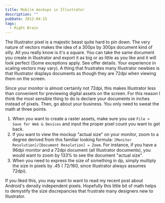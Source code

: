 ```yaml
---
title: Mobile mockups in Illustrator
description: ""
pubDate: 2012-04-15
tags:
  - Right Brain
---
```


The Illustrator pixel is a majestic beast quite hard to pin down. The very nature of vectors makes the idea of a 300px by 300px document kind of silly. All you really know is it's a square. You can take the same document you create in Illustrator and export it as big or as little as you like and it will look perfect (Some exceptions apply. See offer details. Your experience in scaling vectors may vary). A thing that frustrates many Illustrator newbies is that Illustrator displays documents as though they are 72dpi when viewing them on the screen.

Since your monitor is almost certainly not 72dpi, this makes Illustrator less than convenient for previewing digital assets on the screen. For this reason I think the most sensible thing to do is declare your documents in inches instead of pixels. Then, go about your business. You only need to sweat the math at three points.

1. When you want to create a raster assets, make sure you use `File > Save for Web & Devices` and input the proper pixel count you want to get back.
2. If you want to view the mockup "actual size" on your monitor, zoom to a degree derived from this familiar looking formula: `[Monitor Resolution]/[Document Resolution] = Zoom`. For instance, if you have a 96dpi monitor and a 72dpi document (all Illustrator documents), you would want to zoom by 133% to see the document "actual size".
3. When you need to express the size of something in dp, simply multiply the size in pixels by .45 ( 72/160, since Illustrator always assumes 72dpi).

If you liked this, you may want to want to read my recent post about Android's density independent pixels. Hopefully this little bit of math helps to demystify the size discrepancies that frustrate many designers new to Illustrator.
